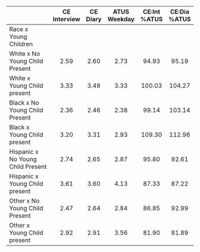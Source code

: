 
|                      | CE<br>Interview |  CE<br>Diary | ATUS<br>Weekday | CE:Int<br>%ATUS | CE:Dia<br>%ATUS |
| -------------------- | :----------: | :----------: | :----------: | :----------: | :----------: |
| Race x Young Children |              |              |              |              |              |
| White x No Young Child Present |         2.59 |         2.60 |         2.73 |        94.93 |        95.19 |
| White x Young Child present |         3.33 |         3.48 |         3.33 |       100.03 |       104.27 |
| Black x No Young Child Present |         2.36 |         2.46 |         2.38 |        99.14 |       103.14 |
| Black x Young Child present |         3.20 |         3.31 |         2.93 |       109.30 |       112.96 |
| Hispanic x No Young Child Present |         2.74 |         2.65 |         2.87 |        95.80 |        92.61 |
| Hispanic x Young Child present |         3.61 |         3.60 |         4.13 |        87.33 |        87.22 |
| Other x No Young Child Present |         2.47 |         2.64 |         2.84 |        86.85 |        92.99 |
| Other x Young Child present |         2.92 |         2.91 |         3.56 |        81.90 |        81.89 |


